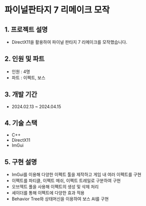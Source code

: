 # 파이널판타지 7 리메이크 모작

## 1. 프로젝트 설명
+ DirectX11을 활용하여 파이널 판타지 7 리메이크를 모작했습니다.

## 2. 인원 및 파트
+ 인원 : 4명
+ 파트 : 이펙트, 보스

## 3. 개발 기간
+ 2024.02.13 ~ 2024.04.15

## 4. 기술 스택
+ C++
+ DirectX11
+ ImGui

## 5. 구현 설명
- ImGui를 이용해 다양한 이펙트 툴을 제작하고 게임 내 여러 이펙트를 구현
- 이펙트를 파티클, 이펙트 메쉬, 이펙트 트레일로 구분하여 구현
- 오브젝트 풀을 사용해 이펙트의 생성 및 삭제 처리
- 셰이더를 통해 이펙트에 다양한 효과 적용
- Behavior Tree와 상태머신을 이용하여 보스 AI를 구현
